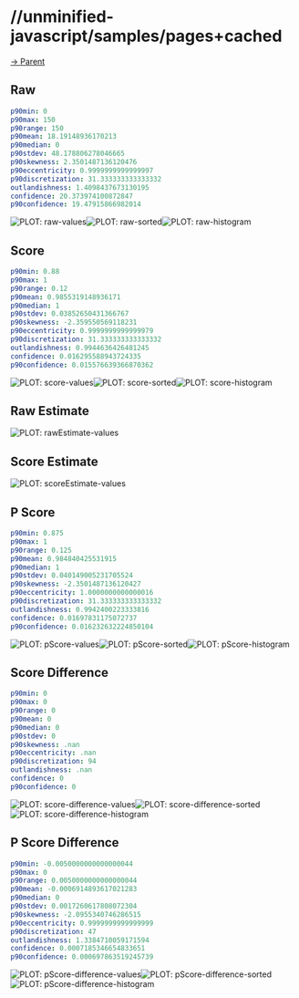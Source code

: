 
# //unminified-javascript/samples/pages+cached

[→ Parent](../..)


## Raw


```yaml
p90min: 0
p90max: 150
p90range: 150
p90mean: 18.19148936170213
p90median: 0
p90stdev: 48.178806278046665
p90skewness: 2.3501487136120476
p90eccentricity: 0.9999999999999997
p90discretization: 31.333333333333332
outlandishness: 1.4098437673130195
confidence: 20.373974100872847
p90confidence: 19.47915866982014

```

![PLOT: raw-values](./raw/values.svg)![PLOT: raw-sorted](./raw/sorted.svg)![PLOT: raw-histogram](./raw/histogram.svg)
## Score


```yaml
p90min: 0.88
p90max: 1
p90range: 0.12
p90mean: 0.9855319148936171
p90median: 1
p90stdev: 0.03852650431366767
p90skewness: -2.359550569118231
p90eccentricity: 0.9999999999999979
p90discretization: 31.333333333333332
outlandishness: 0.9944636426481245
confidence: 0.016295588943724335
p90confidence: 0.015576639366870362

```

![PLOT: score-values](./score/values.svg)![PLOT: score-sorted](./score/sorted.svg)![PLOT: score-histogram](./score/histogram.svg)
## Raw Estimate

![PLOT: rawEstimate-values](./rawEstimate/values.svg)
## Score Estimate

![PLOT: scoreEstimate-values](./scoreEstimate/values.svg)
## P Score


```yaml
p90min: 0.875
p90max: 1
p90range: 0.125
p90mean: 0.984840425531915
p90median: 1
p90stdev: 0.040149005231705524
p90skewness: -2.3501487136120427
p90eccentricity: 1.0000000000000016
p90discretization: 31.333333333333332
outlandishness: 0.9942400223333816
confidence: 0.01697831175072737
p90confidence: 0.016232632224850104

```

![PLOT: pScore-values](./pScore/values.svg)![PLOT: pScore-sorted](./pScore/sorted.svg)![PLOT: pScore-histogram](./pScore/histogram.svg)
## Score Difference


```yaml
p90min: 0
p90max: 0
p90range: 0
p90mean: 0
p90median: 0
p90stdev: 0
p90skewness: .nan
p90eccentricity: .nan
p90discretization: 94
outlandishness: .nan
confidence: 0
p90confidence: 0

```

![PLOT: score-difference-values](./score-difference/values.svg)![PLOT: score-difference-sorted](./score-difference/sorted.svg)![PLOT: score-difference-histogram](./score-difference/histogram.svg)
## P Score Difference


```yaml
p90min: -0.0050000000000000044
p90max: 0
p90range: 0.0050000000000000044
p90mean: -0.0006914893617021283
p90median: 0
p90stdev: 0.0017260617808072304
p90skewness: -2.0955340746286515
p90eccentricity: 0.9999999999999999
p90discretization: 47
outlandishness: 1.3384710059171594
confidence: 0.0007185346654833651
p90confidence: 0.000697863519245739

```

![PLOT: pScore-difference-values](./pScore-difference/values.svg)![PLOT: pScore-difference-sorted](./pScore-difference/sorted.svg)![PLOT: pScore-difference-histogram](./pScore-difference/histogram.svg)